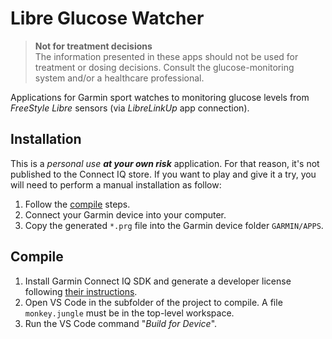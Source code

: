 # Libre Glucose Watcher

> **Not for treatment decisions**  
> The information presented in these apps should not be used for treatment or
> dosing decisions. Consult the glucose-monitoring system and/or a healthcare
> professional.

Applications for Garmin sport watches to monitoring glucose levels from
_FreeStyle Libre_ sensors (via _LibreLinkUp_ app connection).

## Installation

This is a _personal use **at your own risk**_ application. For that reason, it's
not published to the Connect IQ store. If you want to play and give it a try,
you will need to perform a manual installation as follow:

1. Follow the [compile](#compile) steps.
2. Connect your Garmin device into your computer.
3. Copy the generated `*.prg` file into the Garmin device folder `GARMIN/APPS`.

## Compile

1. Install Garmin Connect IQ SDK and generate a developer license following
   [their instructions](https://developer.garmin.com/connect-iq/connect-iq-basics/getting-started/).
2. Open VS Code in the subfolder of the project to compile. A file
   `monkey.jungle` must be in the top-level workspace.
3. Run the VS Code command "_Build for Device_".
